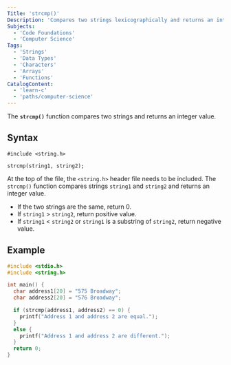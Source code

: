 ```yaml
---
Title: 'strcmp()'
Description: 'Compares two strings lexicographically and returns an integer based on their relation.'
Subjects:
  - 'Code Foundations'
  - 'Computer Science'
Tags:
  - 'Strings'
  - 'Data Types'
  - 'Characters'
  - 'Arrays'
  - 'Functions'
CatalogContent:
  - 'learn-c'
  - 'paths/computer-science'
---
```


The **`strcmp()`** function compares two strings and returns an integer value.

## Syntax

```pseudo
#include <string.h>

strcmp(string1, string2);
```

At the top of the file, the `<string.h>` header file needs to be included. The `strcmp()` function compares strings `string1` and `string2` and returns an integer value.

- If the two strings are the same, return 0.
- If `string1` > `string2`, return positive value.
- If `string1` < `string2` or `string1` is a substring of `string2`, return negative value.

## Example

```c
#include <stdio.h>
#include <string.h>

int main() {
  char address1[20] = "575 Broadway";
  char address2[20] = "576 Broadway";

  if (strcmp(address1, address2) == 0) {
    printf("Address 1 and address 2 are equal.");
  }
  else {
    printf("Address 1 and address 2 are different.");
  }
  return 0;
}
```
